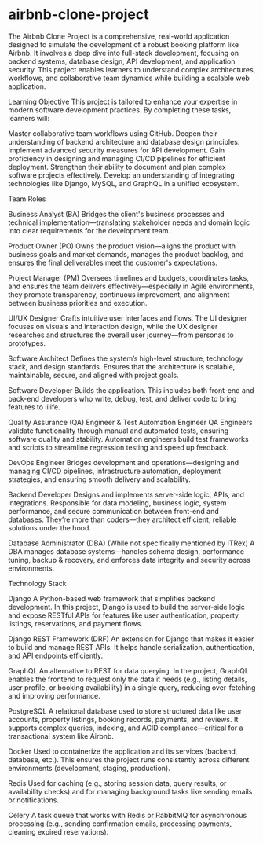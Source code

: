 # airbnb-clone-project

The Airbnb Clone Project is a comprehensive, real-world application designed to simulate the development of a robust booking platform like Airbnb. It involves a deep dive into full-stack development, focusing on backend systems, database design, API development, and application security. This project enables learners to understand complex architectures, workflows, and collaborative team dynamics while building a scalable web application.

Learning Objective
This project is tailored to enhance your expertise in modern software development practices. By completing these tasks, learners will:

Master collaborative team workflows using GitHub.
Deepen their understanding of backend architecture and database design principles.
Implement advanced security measures for API development.
Gain proficiency in designing and managing CI/CD pipelines for efficient deployment.
Strengthen their ability to document and plan complex software projects effectively.
Develop an understanding of integrating technologies like Django, MySQL, and GraphQL in a unified ecosystem.


Team Roles

Business Analyst (BA)
  Bridges the client's business processes and technical implementation—translating stakeholder needs and domain logic into clear requirements for the development team.

Product Owner (PO)
  Owns the product vision—aligns the product with business goals and market demands, manages the product backlog, and ensures the final deliverables meet the customer's expectations.

Project Manager (PM)
  Oversees timelines and budgets, coordinates tasks, and ensures the team delivers effectively—especially in Agile environments, they promote transparency, continuous improvement, and alignment between business priorities and execution.

UI/UX Designer
  Crafts intuitive user interfaces and flows. The UI designer focuses on visuals and interaction design, while the UX designer researches and structures the overall user journey—from personas to prototypes.

Software Architect
  Defines the system’s high-level structure, technology stack, and design standards. Ensures that the architecture is scalable, maintainable, secure, and aligned with project goals.

Software Developer
  Builds the application. This includes both front-end and back-end developers who write, debug, test, and deliver code to bring features to lilife.
  
Quality Assurance (QA) Engineer & Test Automation Engineer
  QA Engineers validate functionality through manual and automated tests, ensuring software quality and stability. Automation engineers build test frameworks and scripts to streamline regression testing and speed up feedback.

DevOps Engineer
  Bridges development and operations—designing and managing CI/CD pipelines, infrastructure automation, deployment strategies, and ensuring smooth delivery and scalability.

Backend Developer
  Designs and implements server-side logic, APIs, and integrations. Responsible for data modeling, business logic, system performance, and secure communication between front-end and databases. They’re more than coders—they architect efficient, reliable solutions under the hood.

Database Administrator (DBA)
  (While not specifically mentioned by ITRex) A DBA manages database systems—handles schema design, performance tuning, backup & recovery, and enforces data integrity and security across environments.


Technology Stack


Django
  A Python-based web framework that simplifies backend development. In this project, Django is used to build the server-side logic and expose RESTful APIs for features like user authentication, property listings, reservations, and payment flows.

Django REST Framework (DRF)
  An extension for Django that makes it easier to build and manage REST APIs. It helps handle serialization, authentication, and API endpoints efficiently.

GraphQL
  An alternative to REST for data querying. In the project, GraphQL enables the frontend to request only the data it needs (e.g., listing details, user profile, or booking availability) in a single query, reducing over-fetching and improving performance.

PostgreSQL
  A relational database used to store structured data like user accounts, property listings, booking records, payments, and reviews. It supports complex queries, indexing, and ACID compliance—critical for a transactional system like Airbnb.

Docker
  Used to containerize the application and its services (backend, database, etc.). This ensures the project runs consistently across different environments (development, staging, production).

Redis
  Used for caching (e.g., storing session data, query results, or availability checks) and for managing background tasks like sending emails or notifications.

Celery
  A task queue that works with Redis or RabbitMQ for asynchronous processing (e.g., sending confirmation emails, processing payments, cleaning expired reservations).
